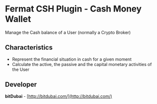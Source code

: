# Fermat CSH Plugin - Cash Money Wallet
Manage the Cash balance of a User (normally a Crypto Broker)

## Characteristics
* Represent the financial situation in cash for a given moment
* Calculate the active, the passive and the capital monetary activities of the User

## Developer
**bitDubai** - [http://bitdubai.com/](http://bitdubai.com/)

